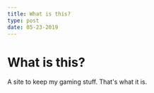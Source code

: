 ```yaml
---
title: What is this?
type: post
date: 05-23-2019
---
```

# What is this?
A site to keep my gaming stuff. That's what it is.
